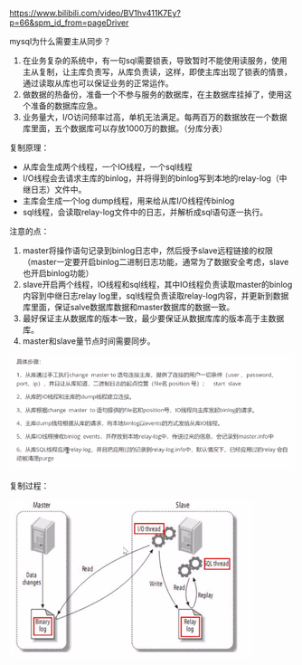 https://www.bilibili.com/video/BV1hv411K7Ey?p=66&spm_id_from=pageDriver



mysql为什么需要主从同步？

1. 在业务复杂的系统中，有一句sql需要锁表，导致暂时不能使用读服务，使用主从复制，让主库负责写，从库负责读，这样，即使主库出现了锁表的情景，通过读取从库也可以保证业务的正常运作。
2. 做数据的热备份，准备一个不参与服务的数据库，在主数据库挂掉了，使用这个准备的数据库应急。
3. 业务量大，I/O访问频率过高，单机无法满足。每两百万的数据放在一个数据库里面，五个数据库可以存放1000万的数据。（分库分表）



复制原理：

-   从库会生成两个线程，一个IO线程，一个sql线程
- I/O线程会去请求主库的binlog，并将得到的binlog写到本地的relay-log（中继日志）文件中。
- 主库会生成一个log dump线程，用来给从库I/O线程传binlog
- sql线程，会读取relay-log文件中的日志，并解析成sql语句逐一执行。

注意的点：

1. master将操作语句记录到binlog日志中，然后授予slave远程链接的权限（master一定要开启binlog二进制日志功能，通常为了数据安全考虑，slave也开启binlog功能）
2. slave开启两个线程，IO线程和sql线程，其中IO线程负责读取master的binlog内容到中继日志relay log里，sql线程负责读取relay-log内容，并更新到数据库里面，保证salve数据库数据和master数据库的数据一致。
3. 最好保证主从数据库的版本一致，最少要保证从数据库库的版本高于主数据库。 
4. master和slave量节点时间需要同步。

![image-20210824142408710](1.%E4%B8%BB%E4%BB%8E%E5%90%8C%E6%AD%A5.assets/image-20210824142408710.png)

复制过程：

![image-20210824142419864](1.%E4%B8%BB%E4%BB%8E%E5%90%8C%E6%AD%A5.assets/image-20210824142419864.png)